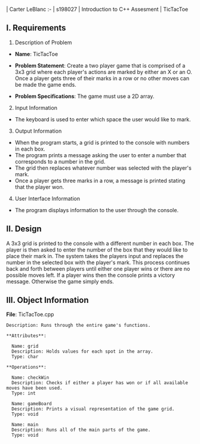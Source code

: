 | Carter LeBlanc
:-
| s198027
| Introduction to C++ Assesment
| TicTacToe

## I. Requirements

1. Description of Problem

  - **Name**: TicTacToe
  
  - **Problem Statement**: Create a two player game that is comprised of a 3x3 grid where each player's actions are marked by
  either an X or an O. Once a player gets three of their marks in a row or no other moves can be made the game ends.
  
  - **Problem Specifications**: The game must use a 2D array.
  
2. Input Information
  
  - The keyboard is used to enter which space the user would like to mark.
  
3. Output Information

  - When the program starts, a grid is printed to the console with numbers in each box.
  - The program prints a message asking the user to enter a number that corresponds to a number in the grid.
  - The grid then replaces whatever number was selected with the player's mark.
  - Once a player gets three marks in a row, a message is printed stating that the player won.
  
4. User Interface Information
  
  - The program displays information to the user through the console.
  
## II. Design

A 3x3 grid is printed to the console with a different number in each box. The player is then asked to enter the number of the box that
they would like to place their mark in. The system takes the players input and replaces the number in the selected box with the player's
mark. This process continues back and forth between players until either one player wins or there are no possible moves left. If a player wins then the console prints a victory message. Otherwise the game simply ends.

## III. Object Information

  **File**: TicTacToe.cpp
  
    Description: Runs through the entire game's functions.
    
    **Attributes**:
    
      Name: grid
      Description: Holds values for each spot in the array.
      Type: char
      
    **Operations**:
    
      Name: checkWin
      Description: Checks if either a player has won or if all available moves have been used.
      Type: int
      
      Name: gameBoard
      Description: Prints a visual representation of the game grid.
      Type: void
      
      Name: main
      Description: Runs all of the main parts of the game.
      Type: void
